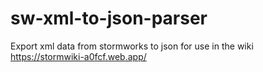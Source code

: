 # sw-xml-to-json-parser
Export xml data from stormworks to json for use in the wiki https://stormwiki-a0fcf.web.app/
